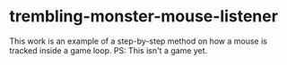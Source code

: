 # trembling-monster-mouse-listener
This work is an example of a step-by-step method on how a mouse is tracked inside a game loop. PS: This isn't a game yet.
